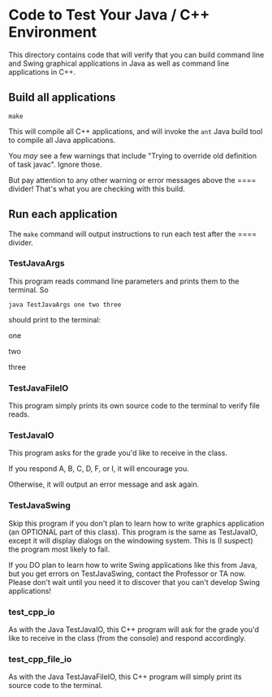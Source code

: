 Code to Test Your Java / C++ Environment
========================================

This directory contains code that will verify that you can build command line and Swing graphical applications in Java as well as command line applications in C++.

## Build all applications

``make``

This will compile all C++ applications, and will invoke the ``ant`` Java build tool to compile all Java applications.

You *may* see a few warnings that include "Trying to override old definition of task javac". Ignore those.

But pay attention to any other warning or error messages above the ==== divider! That's what you are checking with this build.

## Run each application

The ``make`` command will output instructions to run each test after the ==== divider. 

### TestJavaArgs

This program reads command line parameters and prints them to the terminal. So

``java TestJavaArgs one two three``

should print to the terminal:

one

two

three

### TestJavaFileIO

This program simply prints its own source code to the terminal to verify file reads.

### TestJavaIO

This program asks for the grade you'd like to receive in the class. 

If you respond A, B, C, D, F, or I, it will encourage you.

Otherwise, it will output an error message and ask again.

### TestJavaSwing

Skip this program if you don't plan to learn how to write graphics application (an OPTIONAL part of this class). 
This program is the same as TestJavaIO, except it will display dialogs on the windowing system.
This is (I suspect) the program most likely to fail.

If you DO plan to learn how to write Swing applications like this from Java, but you get errors on TestJavaSwing, contact the Professor or TA now. Please don't wait until you need it to discover that you can't develop Swing applications!

### test_cpp_io

As with the Java TestJavaIO, this C++ program will ask for the grade you'd like to receive in the class (from the console) and respond accordingly.

### test_cpp_file_io

As with the Java TestJavaFileIO, this C++ program will simply print its source code to the terminal.

